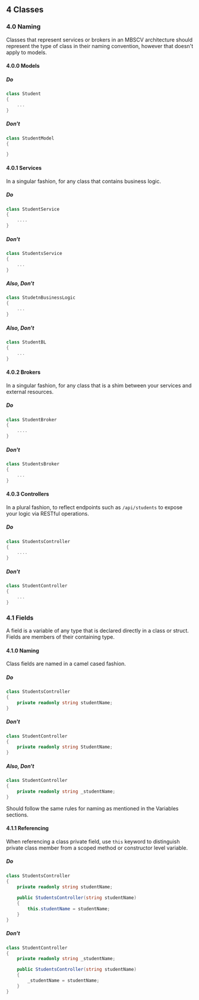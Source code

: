 ## 4 Classes

### 4.0 Naming

Classes that represent services or brokers in an MBSCV architecture should represent the type of class in their naming convention, however that doesn't apply to models.

#### 4.0.0 Models

##### Do

```cs
class Student
{
	...
}
```

##### Don't

```cs
class StudentModel
{

}
```

#### 4.0.1 Services

In a singular fashion, for any class that contains business logic.

##### Do

```cs
class StudentService
{
	....
}
```

##### Don't

```cs
class StudentsService
{
	...
}
```

##### Also, Don't

```cs 
class StudetnBusinessLogic
{
	...
}
```

##### Also, Don't

```cs
class StudentBL
{
	...
}
```

#### 4.0.2 Brokers

In a singular fashion, for any class that is a shim between your services and external resources.

##### Do

```cs
class StudentBroker
{
	....
}
```

##### Don't

```cs
class StudentsBroker
{
	...
}
```

#### 4.0.3 Controllers

In a plural fashion, to reflect endpoints such as ```/api/students``` to expose your logic via RESTful operations.

##### Do

```cs
class StudentsController
{
	....
}
```

##### Don't

```cs
class StudentController
{
	...
}
```

### 4.1 Fields

A field is a variable of any type that is declared directly in a class or struct. Fields are members of their containing type.

#### 4.1.0 Naming

Class fields are named in a camel cased fashion.

##### Do

```cs
class StudentsController
{
	private readonly string studentName;
}
```

##### Don't

```cs
class StudentController
{
	private readonly string StudentName;
}
```

##### Also, Don't

```cs
class StudentController
{
	private readonly string _studentName;
}
```

Should follow the same rules for naming as mentioned in the Variables sections.

#### 4.1.1 Referencing


When referencing a class private field, use ```this``` keyword to distinguish private class member from a scoped method or constructor level variable.

##### Do

```cs
class StudentsController
{
	private readonly string studentName;
	
	public StudentsController(string studentName)
	{
		this.studentName = studentName;
	}
}
```

##### Don't

```cs
class StudentController
{
	private readonly string _studentName;

	public StudentsController(string studentName)
	{
		_studentName = studentName;
	}
}
```
